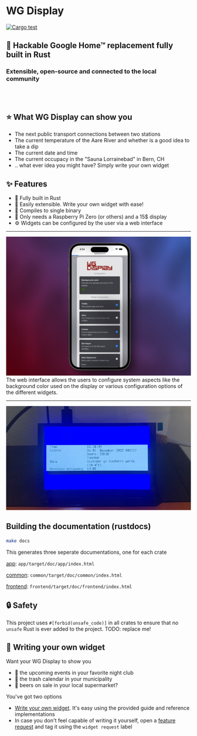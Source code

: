 # WG Display

[![Cargo test](https://github.com/eliabieri/wg_display/actions/workflows/cargo_test.yml/badge.svg)](https://github.com/eliabieri/wg_display/actions/workflows/cargo_test.yml)

## 🦀 Hackable Google Home™ replacement fully built in Rust

### Extensible, open-source and connected to the local community

<br>
<br>

## ⭐️ What WG Display can show you

- The next public transport connections between two stations
- The current temperature of the Aare River and whether is a good idea to take a dip
- The current date and time
- The current occupacy in the "Sauna Lorrainebad" in Bern, CH
- .. what ever idea you might have? Simply write your own widget

## ✨ Features

- 🦀 Fully built in Rust
- 🔧 Easily extensible. Write your own widget with ease!
- 🚀 Compiles to single binary
- 🤑 Only needs a Raspberry Pi Zero (or others) and a 15$ display
- ⚙️ Widgets can be configured by the user via a web interface

---

![Configuration dashboard](docs/images/dashboard.jpeg)
The web interface allows the users to configure system aspects like the background color used on the display or various configuration options of the different widgets.

---

![WG Display image front](docs/images/wg_display.jpg)

## Building the documentation (rustdocs)

```bash
make docs
```

This generates three seperate documentations, one for each crate

[app](app/target/doc/wg_display/index.html): ```app/target/doc/app/index.html```

[common](common/target/doc/common/index.html): ```common/target/doc/common/index.html```

[frontend](frontend/target/doc/frontend/index.html): ```frontend/target/doc/frontend/index.html```

## 🔒 Safety

This project uses `#[forbid(unsafe_code)]` in all crates to ensure that no `unsafe` Rust is ever added to the project.
TODO: replace me!

## 🔨 Writing your own widget

Want your WG Display to show you

- 🥳 the upcoming events in your favorite night club
- 🚮 the trash calendar in your municipality
- 🍺 beers on sale in your local supermarket?  

You've got two options

- [Write your own widget](docs/write_new_widget.md). It's easy using the provided guide and reference implementations
- In case you don't feel capable of writing it yourself, open a [feature request](https://github.com/eliabieri/wg_display/issues/new) and tag it using the `widget request` label
